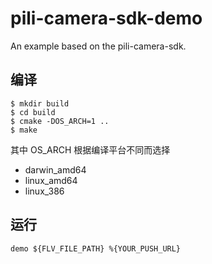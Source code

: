 # pili-camera-sdk-demo
An example based on the pili-camera-sdk.

## 编译

```
$ mkdir build
$ cd build
$ cmake -DOS_ARCH=1 ..
$ make
```

其中 OS_ARCH 根据编译平台不同而选择

- darwin_amd64
- linux_amd64
- linux_386

## 运行

```
demo ${FLV_FILE_PATH} %{YOUR_PUSH_URL}
```